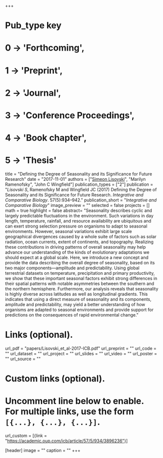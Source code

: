 +++
# Pub_type key
# 0 -> 'Forthcoming',
# 1 -> 'Preprint',
# 2 -> 'Journal',
# 3 -> 'Conference Proceedings',
# 4 -> 'Book chapter',
# 5 -> 'Thesis'
  
title = "Defining the Degree of Seasonality and its Significance for Future Research"
date = "2017-11-01"
authors = ["[Simeon Lisovski](hhttps://slisovski.netlify.com/)", "Marilyn Ramenofsky", "John C Wingfield"]
publication_types = ["2"]
publication = "*Lisovski S*, Ramenofsky M and Wingfield JC (2017) Defining the Degree of Seasonality and its Significance for Future Research. _Integrative and Comparative Biology_. 57(5):934–942."
publication_short = "_Integrative and Comparative Biology_"
image_preview = ""
selected = false
projects = []
math = true
highlight = false
abstract= "Seasonality describes cyclic and largely predictable fluctuations in the environment. Such variations in day length, temperature, rainfall, and resource availability are ubiquitous and can exert strong selection pressure on organisms to adapt to seasonal environments. However, seasonal variations exhibit large scale geographical divergences caused by a whole suite of factors such as solar radiation, ocean currents, extent of continents, and topography. Realizing these contributions in driving patterns of overall seasonality may help advance our understanding of the kinds of evolutionary adaptations we should expect at a global scale. Here, we introduce a new concept and provide the data describing the overall degree of seasonality, based on its two major components—amplitude and predictability. Using global terrestrial datasets on temperature, precipitation and primary productivity, we show that these important seasonal factors exhibit strong differences in their spatial patterns with notable asymmetries between the southern and the northern hemisphere. Furthermore, our analysis reveals that seasonality is highly diverse across latitudes as well as longitudinal gradients. This indicates that using a direct measure of seasonality and its components, amplitude and predictability, may yield a better understanding of how organisms are adapted to seasonal environments and provide support for predictions on the consequences of rapid environmental change."
  
# Links (optional).
url_pdf = "papers/Lisovski_et_al-2017-ICB.pdf"
url_preprint = ""
url_code = ""
url_dataset = ""
url_project = ""
url_slides = ""
url_video = ""
url_poster = ""
url_source = ""
  
# Custom links (optional).
#   Uncomment line below to enable. For multiple links, use the form `[{...}, {...}, {...}]`.
url_custom = [{link = "https://academic.oup.com/icb/article/57/5/934/3896236"}]
  
[header]
image = ""
caption = ""
+++